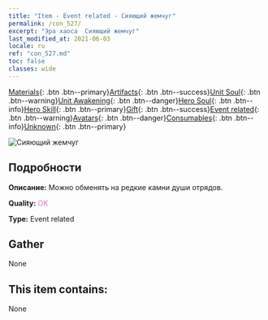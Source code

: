 ```yaml
---
title: "Item - Event related - Сияющий жемчуг"
permalink: /con_527/
excerpt: "Эра хаоса  Сияющий жемчуг"
last_modified_at: 2021-06-03
locale: ru
ref: "con_527.md"
toc: false
classes: wide
---
```

 [Materials](/ItemsRU/){: .btn .btn--primary}[Artifacts](/ItemsRU/Artifacts/){: .btn .btn--success}[Unit Soul](/ItemsRU/UnitSoul/){: .btn .btn--warning}[Unit Awakening](/ItemsRU/UnitAwakening/){: .btn .btn--danger}[Hero Soul](/ItemsRU/HeroSoul/){: .btn .btn--info}[Hero Skill](/ItemsRU/HeroSkill/){: .btn .btn--primary}[Gift](/ItemsRU/Gift/){: .btn .btn--success}[Event related](/ItemsRU/Events/){: .btn .btn--warning}[Avatars](/ItemsRU/Avatars/){: .btn .btn--danger}[Consumables](/ItemsRU/Consumables/){: .btn .btn--info}[Unknown](/ItemsRU/Unknown/){: .btn .btn--primary}

 ![Сияющий жемчуг](/images/t/i_10013.png)

## Подробности
 **Описание:** Можно обменять на редкие камни души отрядов.

 **Quality:** <span style="color: #DA70D6">OK</span>

 **Type:** Event related

## Gather

  None

## This item contains:

  None

